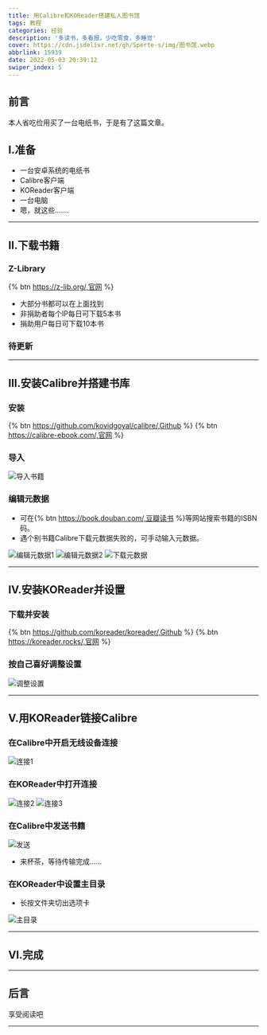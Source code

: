 ```yaml
---
title: 用Calibre和KOReader搭建私人图书馆
tags: 教程
categories: 经验
description: '多读书，多看报，少吃零食，多睡觉'
cover: https://cdn.jsdelivr.net/gh/Sperte-s/img/图书馆.webp
abbrlink: 15939
date: 2022-05-03 20:39:12
swiper_index: 5
---
```


## 前言

本人省吃俭用买了一台电纸书，于是有了这篇文章。

## Ⅰ.准备

- 一台安卓系统的电纸书
- Calibre客户端
- KOReader客户端
- 一台电脑
- 嗯，就这些.......

---------------

## Ⅱ.下载书籍

### Z-Library

{% btn https://z-lib.org/,官网 %}

- 大部分书都可以在上面找到
- 非捐助者每个IP每日可下载5本书
- 捐助用户每日可下载10本书

### 待更新

---------------

## Ⅲ.安装Calibre并搭建书库

### 安装

{% btn https://github.com/kovidgoyal/calibre/,Github %}
{% btn https://calibre-ebook.com/,官网 %}

### 导入

![导入书籍][1]

### 编辑元数据

- 可在{% btn https://book.douban.com/,豆瓣读书 %}等网站搜索书籍的ISBN码。
- 遇个别书籍Calibre下载元数据失败的，可手动输入元数据。

![编辑元数据1][2]
![编辑元数据2][3]
![下载元数据][4]

---------------

## Ⅳ.安装KOReader并设置

### 下载并安装

{% btn https://github.com/koreader/koreader/,Github %}
{% btn https://koreader.rocks/,官网 %}

### 按自己喜好调整设置

![调整设置][5]

---------------

## Ⅴ.用KOReader链接Calibre

### 在Calibre中开启无线设备连接

![连接1][6]

### 在KOReader中打开连接

![连接2][7]
![连接3][8]

### 在Calibre中发送书籍

![发送][9]

- 来杯茶，等待传输完成......

### 在KOReader中设置主目录

- 长按文件夹切出选项卡

![主目录][10]

---------------

## Ⅵ.完成

---------------

## 后言

享受阅读吧

---------------

  [1]: https://cdn.jsdelivr.net/gh/Sperte-s/img/50Oez1
  [2]: https://cdn.jsdelivr.net/gh/Sperte-s/img/jrrfv9
  [3]: https://cdn.jsdelivr.net/gh/Sperte-s/img/0mXHuP
  [4]: https://cdn.jsdelivr.net/gh/Sperte-s/img/DGOWr9
  [5]: https://cdn.jsdelivr.net/gh/Sperte-s/img/4GarPS
  [6]: https://cdn.jsdelivr.net/gh/Sperte-s/img/nDenPC
  [7]: https://cdn.jsdelivr.net/gh/Sperte-s/img/nzHGqP
  [8]: https://cdn.jsdelivr.net/gh/Sperte-s/img/TCWHeT
  [9]: https://cdn.jsdelivr.net/gh/Sperte-s/img/bfjTSS
  [10]: https://cdn.jsdelivr.net/gh/Sperte-s/img/8GazL4
  